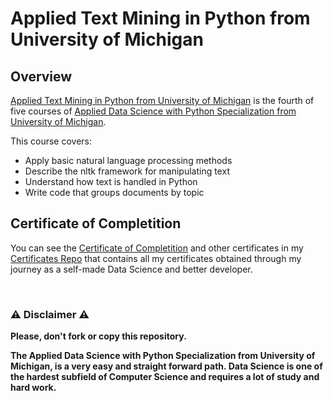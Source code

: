 # Applied Text Mining in Python from University of Michigan

## Overview
[Applied Text Mining in Python from University of Michigan](https://www.coursera.org/learn/python-text-mining?specialization=data-science-python) is the fourth of five courses of [Applied Data Science with Python Specialization from University of Michigan](https://www.coursera.org/specializations/data-science-python). 

This course covers:

- Apply basic natural language processing methods
- Describe the nltk framework for manipulating text
- Understand how text is handled in Python
- Write code that groups documents by topic

## Certificate of Completition
You can see the [Certificate of Completition](https://github.com/AlessandroCorradini/Certificates/blob/master/Coursera%20-%20Applied%20Text%20Mining%20in%20Python%20Certificate-%20University%20of%20Michigan.pdf) and other certificates in my [Certificates Repo](https://github.com/AlessandroCorradini/Certificates) that contains all my certificates obtained through my journey as a self-made Data Science and better developer.

<br/>

### ⚠️ Disclaimer ⚠️
**Please, don't fork or copy this repository.**

**The Applied Data Science with Python Specialization from University of Michigan, is a very easy and straight forward path. Data Science is one of the hardest subfield of Computer Science and requires a lot of study and hard work.**